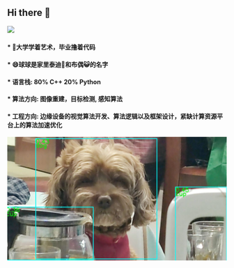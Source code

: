 ## Hi there 👋
<img src="https://github-readme-stats.vercel.app/api?username=dog-qiuqiu&show_icons=true">

####  * 🔭大学学着艺术，毕业撸着代码
####  * 😄球球是家里泰迪🐶和布偶😺的名字
####  * 语言栈: 80% C++ 20% Python
####  * 算法方向: 图像重建，目标检测, 感知算法
####  * 工程方向: 边缘设备的视觉算法开发、算法逻辑以及框架设计，紧缺计算资源平台上的算法加速优化
![image](https://github.com/dog-qiuqiu/dog-qiuqiu/blob/main/v2-652fd88f6b8be70858442da58de416ec_1440w.jpg)
